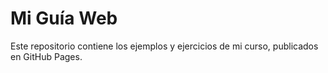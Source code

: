 # Mi Guía Web
Este repositorio contiene los ejemplos y ejercicios de mi curso, publicados en GitHub Pages.
